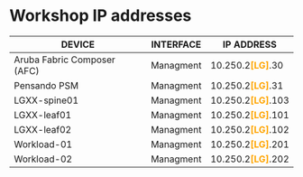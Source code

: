 


<h1> Workshop IP addresses </h1>

| DEVICE    | INTERFACE | IP ADDRESS  |  
| -------- | ------- | ------- |
| Aruba Fabric Composer (AFC) | Managment | 10.250.2<span style="color:orange">**[LG]**</span>.30 |
| Pensando PSM | Managment | 10.250.2<span style="color:orange">**[LG]**</span>.31 |
| LGXX-spine01 | Managment | 10.250.2<span style="color:orange">**[LG]**</span>.103 |
| LGXX-leaf01 | Managment | 10.250.2<span style="color:orange">**[LG]**</span>.101 |
| LGXX-leaf02 | Managment | 10.250.2<span style="color:orange">**[LG]**</span>.102 |
| Workload-01 | Managment | 10.250.2<span style="color:orange">**[LG]**</span>.201 |
| Workload-02 | Managment | 10.250.2<span style="color:orange">**[LG]**</span>.202 |
